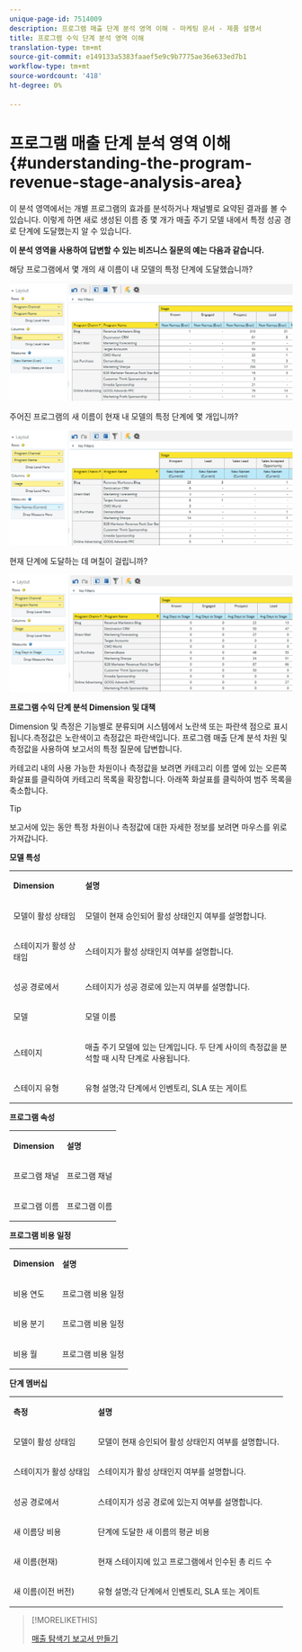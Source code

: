 ```yaml
---
unique-page-id: 7514009
description: 프로그램 매출 단계 분석 영역 이해 - 마케팅 문서 - 제품 설명서
title: 프로그램 수익 단계 분석 영역 이해
translation-type: tm+mt
source-git-commit: e149133a5383faaef5e9c9b7775ae36e633ed7b1
workflow-type: tm+mt
source-wordcount: '418'
ht-degree: 0%

---
```



# 프로그램 매출 단계 분석 영역 이해 {#understanding-the-program-revenue-stage-analysis-area}

이 분석 영역에서는 개별 프로그램의 효과를 분석하거나 채널별로 요약된 결과를 볼 수 있습니다. 이렇게 하면 새로 생성된 이름 중 몇 개가 매출 주기 모델 내에서 특정 성공 경로 단계에 도달했는지 알 수 있습니다.

**이 분석 영역을 사용하여 답변할 수 있는 비즈니스 질문의 예는 다음과 같습니다.**

해당 프로그램에서 몇 개의 새 이름이 내 모델의 특정 단계에 도달했습니까?

![](assets/one-3.png)

주어진 프로그램의 새 이름이 현재 내 모델의 특정 단계에 몇 개입니까?

![](assets/two-3.png)

현재 단계에 도달하는 데 며칠이 걸립니까?

![](assets/three-3.png)

**프로그램 수익 단계 분석 Dimension 및 대책**

Dimension 및 측정은 기능별로 분류되며 시스템에서 노란색 또는 파란색 점으로 표시됩니다.측정값은 노란색이고 측정값은 파란색입니다. 프로그램 매출 단계 분석 차원 및 측정값을 사용하여 보고서의 특정 질문에 답변합니다.

카테고리 내의 사용 가능한 차원이나 측정값을 보려면 카테고리 이름 옆에 있는 오른쪽 화살표를 클릭하여 카테고리 목록을 확장합니다. 아래쪽 화살표를 클릭하여 범주 목록을 축소합니다.

>[!TIP]
>
>보고서에 있는 동안 특정 차원이나 측정값에 대한 자세한 정보를 보려면 마우스를 위로 가져갑니다.

**모델 특성**

<table> 
 <tbody> 
  <tr> 
   <td colspan="1" rowspan="1"><strong>Dimension</strong></td> 
   <td colspan="1" rowspan="1"><p><strong>설명</strong></p></td> 
  </tr> 
  <tr> 
   <td colspan="1" rowspan="1"><p>모델이 활성 상태임</p></td> 
   <td colspan="1" rowspan="1"><p>모델이 현재 승인되어 활성 상태인지 여부를 설명합니다.</p></td> 
  </tr> 
  <tr> 
   <td colspan="1" rowspan="1"><p>스테이지가 활성 상태임</p></td> 
   <td colspan="1" rowspan="1"><p>스테이지가 활성 상태인지 여부를 설명합니다.</p></td> 
  </tr> 
  <tr> 
   <td colspan="1" rowspan="1"><p>성공 경로에서</p></td> 
   <td colspan="1" rowspan="1"><p>스테이지가 성공 경로에 있는지 여부를 설명합니다.</p></td> 
  </tr> 
  <tr> 
   <td colspan="1" rowspan="1"><p>모델</p></td> 
   <td colspan="1" rowspan="1"><p>모델 이름</p></td> 
  </tr> 
  <tr> 
   <td colspan="1" rowspan="1"><p>스테이지</p></td> 
   <td colspan="1" rowspan="1"><p>매출 주기 모델에 있는 단계입니다. 두 단계 사이의 측정값을 분석할 때 시작 단계로 사용됩니다.</p></td> 
  </tr> 
  <tr> 
   <td colspan="1" rowspan="1"><p>스테이지 유형</p></td> 
   <td colspan="1" rowspan="1"><p>유형 설명;각 단계에서 인벤토리, SLA 또는 게이트</p></td> 
  </tr> 
 </tbody> 
</table>

**프로그램 속성**

<table> 
 <tbody> 
  <tr> 
   <td colspan="1" rowspan="1"><p><strong>Dimension</strong></p></td> 
   <td colspan="1" rowspan="1"><p><strong>설명</strong></p></td> 
  </tr> 
  <tr> 
   <td colspan="1" rowspan="1"><p>프로그램 채널</p></td> 
   <td colspan="1" rowspan="1"><p>프로그램 채널</p></td> 
  </tr> 
  <tr> 
   <td colspan="1" rowspan="1"><p>프로그램 이름</p></td> 
   <td colspan="1" rowspan="1"><p>프로그램 이름</p></td> 
  </tr> 
 </tbody> 
</table>

**프로그램 비용 일정**

<table> 
 <tbody> 
  <tr> 
   <td colspan="1" rowspan="1"><p><strong>Dimension</strong></p></td> 
   <td colspan="1" rowspan="1"><p><strong>설명</strong></p></td> 
  </tr> 
  <tr> 
   <td colspan="1" rowspan="1"><p>비용 연도</p></td> 
   <td colspan="1" rowspan="1"><p>프로그램 비용 일정</p></td> 
  </tr> 
  <tr> 
   <td colspan="1" rowspan="1"><p>비용 분기</p></td> 
   <td colspan="1" rowspan="1"><p>프로그램 비용 일정</p></td> 
  </tr> 
  <tr> 
   <td colspan="1" rowspan="1"><p>비용 월</p></td> 
   <td colspan="1" rowspan="1"><p>프로그램 비용 일정</p></td> 
  </tr> 
 </tbody> 
</table>

**단계 멤버십**

<table> 
 <tbody> 
  <tr> 
   <td colspan="1" rowspan="1"><p><strong>측정</strong></p></td> 
   <td colspan="1" rowspan="1"><p><strong>설명</strong></p></td> 
  </tr> 
  <tr> 
   <td colspan="1" rowspan="1"><p>모델이 활성 상태임</p></td> 
   <td colspan="1" rowspan="1"><p>모델이 현재 승인되어 활성 상태인지 여부를 설명합니다.</p></td> 
  </tr> 
  <tr> 
   <td colspan="1" rowspan="1"><p>스테이지가 활성 상태임</p></td> 
   <td colspan="1" rowspan="1"><p>스테이지가 활성 상태인지 여부를 설명합니다.</p></td> 
  </tr> 
  <tr> 
   <td colspan="1" rowspan="1"><p>성공 경로에서</p></td> 
   <td colspan="1" rowspan="1"><p>스테이지가 성공 경로에 있는지 여부를 설명합니다.</p></td> 
  </tr> 
  <tr> 
   <td colspan="1" rowspan="1"><p>새 이름당 비용</p></td> 
   <td colspan="1" rowspan="1"><p>단계에 도달한 새 이름의 평균 비용</p></td> 
  </tr> 
  <tr> 
   <td colspan="1" rowspan="1"><p>새 이름(현재)</p></td> 
   <td colspan="1" rowspan="1"><p>현재 스테이지에 있고 프로그램에서 인수된 총 리드 수</p></td> 
  </tr> 
  <tr> 
   <td colspan="1" rowspan="1"><p>새 이름(이전 버전)</p></td> 
   <td colspan="1" rowspan="1"><p>유형 설명;각 단계에서 인벤토리, SLA 또는 게이트</p></td> 
  </tr> 
 </tbody> 
</table>

>[!MORELIKETHIS]
>
>[매출 탐색기 보고서 만들기](../../../../product-docs/reporting/revenue-cycle-analytics/revenue-explorer/create-a-revenue-explorer-report.md)
